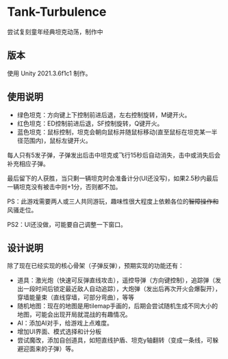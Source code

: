 # Tank-Turbulence
尝试复刻童年经典坦克动荡，制作中

## 版本
使用 Unity 2021.3.6f1c1 制作。

## 使用说明
- 绿色坦克：方向键上下控制前进后退，左右控制旋转，M键开火。
- 红色坦克：ED控制前进后退，SF控制旋转，Q键开火。
- 蓝色坦克：鼠标控制，坦克会朝向鼠标并随鼠标移动(直至鼠标在坦克某一半径范围内)，鼠标左键开火。

每人只有5发子弹，子弹发出后击中坦克或飞行15秒后自动消失，击中或消失后会补充相应子弹。

最后留下的人获胜，当只剩一辆坦克时会准备计分(UI还没写)，如果2.5秒内最后一辆坦克没有被击中则+1分，否则都不加。

PS：此游戏需要两人或三人共同游玩，趣味性很大程度上依赖各位的~~智障操作和~~风骚走位。

PS2：UI还没做，可能要自己调整一下窗口。

## 设计说明
除了现在已经实现的核心骨架（子弹反弹），预期实现的功能还有：
- 道具：激光炮（快速可反弹直线攻击），遥控导弹（方向键控制），追踪弹（发出一段时间后锁定最近敌人自动追踪），大炮弹（发出后再次开火会爆裂开），穿墙能量束（直线穿墙，可部分弯曲），等等
- 随机地图：现在的地图是用tilemap手画的，后期会尝试随机生成不同大小的地图，可能会出现开局就混战的有趣情况。
- AI：添加AI对手，给游戏上点难度。
- 增加UI界面、模式选择和计分板
- 尝试魔改，添加自创道具，如短直线护盾、坦克y轴翻转（变成一条线，可躲避迎面来的子弹）等。
